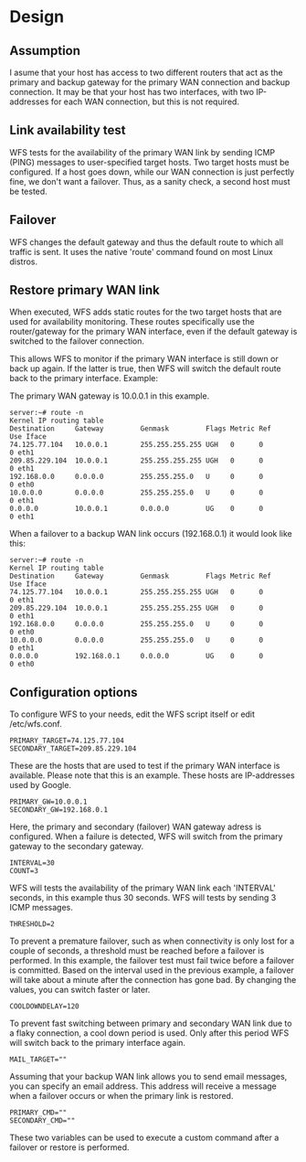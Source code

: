 # Design #

## Assumption ##

I asume that your host has access to two different routers that act as the primary and backup gateway for the primary WAN connection and backup connection. It may be that your host has two interfaces, with two IP-addresses for each WAN connection, but this is not required.

## Link availability test ##

WFS tests for the availability of the primary WAN link by sending ICMP (PING) messages to user-specified target hosts. Two target hosts must be configured. If a host goes down, while our WAN connection is just perfectly fine, we don't want a failover. Thus, as a sanity check, a second host must be tested.

## Failover ##

WFS changes the default gateway and thus the default route to which all traffic is sent. It uses the native 'route' command found on most Linux distros.

## Restore primary WAN link ##

When executed, WFS adds static routes for the two target hosts that are used for availability monitoring. These routes specifically use the router/gateway for the primary WAN interface, even if the default gateway is switched to the failover connection.

This allows WFS to monitor if the primary WAN interface is still down or back up again. If the latter is true, then WFS will switch the default route back to the primary interface. Example:

The primary WAN gateway is 10.0.0.1 in this example.

```
server:~# route -n
Kernel IP routing table
Destination     Gateway         Genmask         Flags Metric Ref    Use Iface
74.125.77.104   10.0.0.1        255.255.255.255 UGH   0      0        0 eth1
209.85.229.104  10.0.0.1        255.255.255.255 UGH   0      0        0 eth1
192.168.0.0     0.0.0.0         255.255.255.0   U     0      0        0 eth0
10.0.0.0        0.0.0.0         255.255.255.0   U     0      0        0 eth1
0.0.0.0         10.0.0.1        0.0.0.0         UG    0      0        0 eth1
```

When a failover to a backup WAN link occurs (192.168.0.1) it would look like this:

```
server:~# route -n
Kernel IP routing table
Destination     Gateway         Genmask         Flags Metric Ref    Use Iface
74.125.77.104   10.0.0.1        255.255.255.255 UGH   0      0        0 eth1
209.85.229.104  10.0.0.1        255.255.255.255 UGH   0      0        0 eth1
192.168.0.0     0.0.0.0         255.255.255.0   U     0      0        0 eth0
10.0.0.0        0.0.0.0         255.255.255.0   U     0      0        0 eth1
0.0.0.0         192.168.0.1     0.0.0.0         UG    0      0        0 eth0
```


## Configuration options ##

To configure WFS to your needs, edit the WFS script itself or edit /etc/wfs.conf.

```
PRIMARY_TARGET=74.125.77.104
SECONDARY_TARGET=209.85.229.104 
```

These are the hosts that are used to test if the primary WAN interface is available. Please note that this is an example. These hosts are IP-addresses used by Google.

```
PRIMARY_GW=10.0.0.1
SECONDARY_GW=192.168.0.1
```

Here, the primary and secondary (failover)  WAN gateway adress is configured. When a failure is detected, WFS will switch from the primary gateway to the secondary gateway.

```
INTERVAL=30
COUNT=3
```

WFS will tests the availability of the primary WAN link each 'INTERVAL' seconds, in this example thus 30 seconds. WFS will tests by sending 3 ICMP messages.

```
THRESHOLD=2
```

To prevent a premature failover, such as when connectivity is only lost for a couple of seconds, a threshold must be reached before a failover is performed. In this example, the failover test must fail twice before a failover is committed. Based on the interval used in the previous example, a failover will take about a minute after the connection has gone bad. By changing the values, you can switch faster or later.

```
COOLDOWNDELAY=120
```

To prevent fast switching between primary and secondary WAN link due to a flaky connection, a cool down period is used. Only after this period WFS will switch back to the primary interface again.

```
MAIL_TARGET=""
```

Assuming that your backup WAN link allows you to send email messages, you can specify an email address. This address will receive a message when a failover occurs or when the primary link is restored.

```
PRIMARY_CMD=""
SECONDARY_CMD=""
```

These two variables can be used to execute a custom command after a failover or restore is performed.